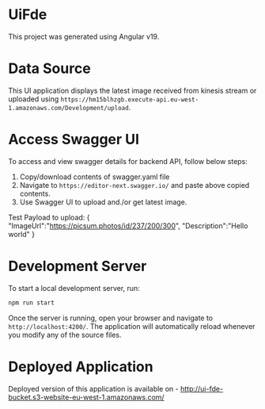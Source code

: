 # UiFde

This project was generated using Angular v19.

# Data Source
This UI application displays the latest image received from kinesis stream or uploaded using `https://hm15blhzgb.execute-api.eu-west-1.amazonaws.com/Development/upload`.

# Access Swagger UI
To access and view swagger details for backend API, follow below steps:
1. Copy/download contents of swagger.yaml file
2. Navigate to `https://editor-next.swagger.io/` and paste above copied contents.
3. Use Swagger UI to upload and./or get latest image.

Test Payload to upload:
{
    "ImageUrl":"https://picsum.photos/id/237/200/300",
    "Description":"Hello world"
}

# Development Server

To start a local development server, run:

```bash
npm run start
```

Once the server is running, open your browser and navigate to `http://localhost:4200/`. The application will automatically reload whenever you modify any of the source files.

# Deployed Application

Deployed version of this application is available on - http://ui-fde-bucket.s3-website-eu-west-1.amazonaws.com/ 
